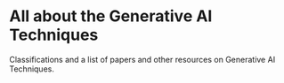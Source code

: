 # All about the Generative AI Techniques

Classifications and a list of papers and other resources on Generative AI Techniques. 
